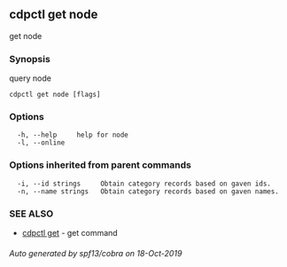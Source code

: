 ## cdpctl get node

get node

### Synopsis

query node

```
cdpctl get node [flags]
```

### Options

```
  -h, --help     help for node
  -l, --online   
```

### Options inherited from parent commands

```
  -i, --id strings     Obtain category records based on gaven ids.
  -n, --name strings   Obtain category records based on gaven names.
```

### SEE ALSO

* [cdpctl get](cdpctl_get.md)	 - get command

###### Auto generated by spf13/cobra on 18-Oct-2019
